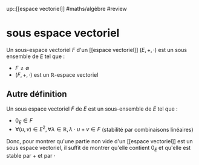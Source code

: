 up::[[espace vectoriel]]
#maths/algèbre #review 
# sous espace vectoriel
Un sous-espace vectoriel $F$ d'un [[espace vectoriel]] $(E, +, \cdot)$ est un sous ensemble de $E$ tel que :
 - $F\neq\emptyset$
 - $(F,+,\cdot)$ est un $\mathbb R$-espace vectoriel

## Autre définition
Un sous espace vectoriel $F$ de $E$ est un sous-ensemble de $E$ tel que :
 - $0_E \in F$
 - $\forall (u,v)\in E^2, \forall \lambda \in \mathbb R, \lambda \cdot u + v \in F$ (stabilité par combinaisons linéaires)

Donc, pour montrer qu'une partie non vide d'un [[espace vectoriel]] est un sous espace vectoriel, il suffit de montrer qu'elle contient $0_{E}$ et qu'elle est stable par $+$ et par $\cdot$

